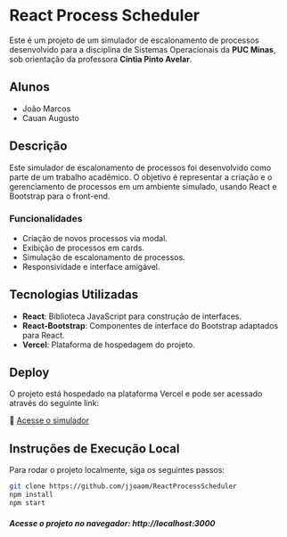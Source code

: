 # React Process Scheduler

Este é um projeto de um simulador de escalonamento de processos desenvolvido para a disciplina de Sistemas Operacionais da **PUC Minas**, sob orientação da professora **Cíntia Pinto Avelar**.

## Alunos

- João Marcos
- Cauan Augusto

## Descrição

Este simulador de escalonamento de processos foi desenvolvido como parte de um trabalho acadêmico. O objetivo é representar a criação e o gerenciamento de processos em um ambiente simulado, usando React e Bootstrap para o front-end.

### Funcionalidades

- Criação de novos processos via modal.
- Exibição de processos em cards.
- Simulação de escalonamento de processos.
- Responsividade e interface amigável.

## Tecnologias Utilizadas

- **React**: Biblioteca JavaScript para construção de interfaces.
- **React-Bootstrap**: Componentes de interface do Bootstrap adaptados para React.
- **Vercel**: Plataforma de hospedagem do projeto.

## Deploy

O projeto está hospedado na plataforma Vercel e pode ser acessado através do seguinte link:

🔗 [Acesse o simulador](https://react-process-scheduler.vercel.app)

## Instruções de Execução Local

Para rodar o projeto localmente, siga os seguintes passos:

```bash
git clone https://github.com/jjoaom/ReactProcessScheduler
npm install
npm start
```

##### Acesse o projeto no navegador: http://localhost:3000

